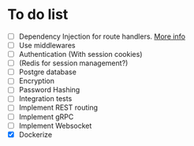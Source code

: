 # To do list

- [ ] Dependency Injection for route handlers. [More info](https://medium.com/@benbjohnson/structuring-applications-in-go-3b04be4ff091)
- [ ] Use middlewares
- [ ] Authentication (With session cookies)
- [ ] (Redis for session management?)
- [ ] Postgre database
- [ ] Encryption
- [ ] Password Hashing
- [ ] Integration tests
- [ ] Implement REST routing
- [ ] Implement gRPC
- [ ] Implement Websocket
- [X] Dockerize
